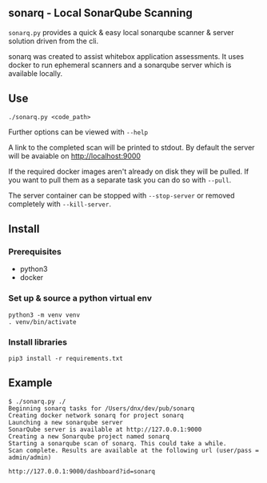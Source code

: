 sonarq - Local SonarQube Scanning
---

`sonarq.py` provides a quick & easy local sonarqube scanner & server solution driven from the cli.

sonarq was created to assist whitebox application assessments.  It uses docker to run ephemeral scanners and a sonarqube server which is available locally. 


## Use

```
./sonarq.py <code_path>
```

Further options can be viewed with `--help`

A link to the completed scan will be printed to stdout. By default the server will be avaiable on [http://localhost:9000](http://localhost:9000)

If the required docker images aren't already on disk they will be pulled. If you want to pull them as a separate task you can do so with `--pull`.

The server container can be stopped with `--stop-server` or removed completely with `--kill-server`.


## Install

### Prerequisites

- python3
- docker


### Set up & source a python virtual env

```
python3 -m venv venv
. venv/bin/activate
```


### Install libraries

```
pip3 install -r requirements.txt
```


## Example

```
$ ./sonarq.py ./
Beginning sonarq tasks for /Users/dnx/dev/pub/sonarq
Creating docker network sonarq for project sonarq
Launching a new sonarqube server
SonarQube server is available at http://127.0.0.1:9000
Creating a new Sonarqube project named sonarq
Starting a sonarqube scan of sonarq. This could take a while.
Scan complete. Results are available at the following url (user/pass = admin/admin)

http://127.0.0.1:9000/dashboard?id=sonarq
```

